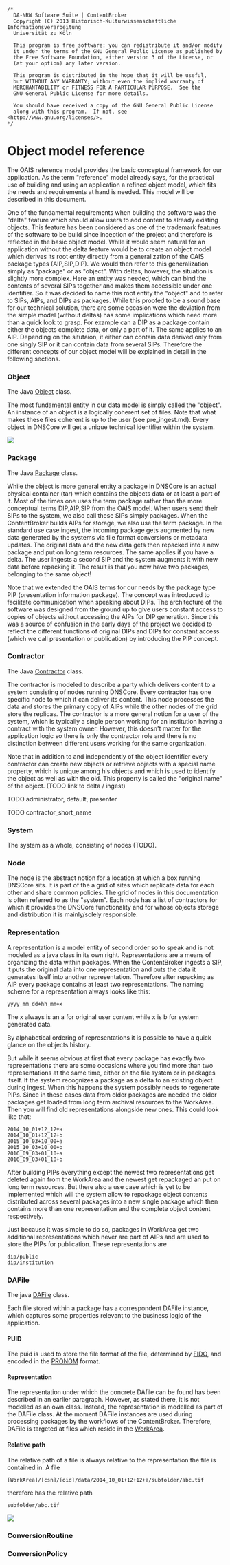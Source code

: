 	/*
	  DA-NRW Software Suite | ContentBroker
	  Copyright (C) 2013 Historisch-Kulturwissenschaftliche Informationsverarbeitung
	  Universität zu Köln
	
	  This program is free software: you can redistribute it and/or modify
	  it under the terms of the GNU General Public License as published by
	  the Free Software Foundation, either version 3 of the License, or
	  (at your option) any later version.
	
	  This program is distributed in the hope that it will be useful,
	  but WITHOUT ANY WARRANTY; without even the implied warranty of
	  MERCHANTABILITY or FITNESS FOR A PARTICULAR PURPOSE.  See the
	  GNU General Public License for more details.
	
	  You should have received a copy of the GNU General Public License
	  along with this program.  If not, see <http://www.gnu.org/licenses/>.
	*/

# Object model reference

The OAIS reference model provides the basic conceptual framework for our application.
As the term "reference" model already says, for the practical use of building and using an
application a refined object model, which fits the needs and requirements at hand is needed.
This model will be described in this document.

One of the fundamental requirements when building the software was the "delta" feature which should allow
users to add content to already existing objects. This feature has been considered as one of the trademark features
of the software to be build since inception of the project and therefore is reflected in the basic object model.
While it would seem natural for an application without the delta feature would be to create an object model
which derives its root entity directly from a generalization of the OAIS package types (AIP,SIP,DIP). We would then 
refer to this generalization simply as "package" or as "object". With deltas, however, the situation is slightly more
complex. Here an entity was needed, which can bind the contents of several SIPs together and makes them accessible under
one identifier. So it was decided to name this root entity the "object" and to refer to SIPs, AIPs, and DIPs as packages.
While this proofed to be a sound base for our technical solution, there are some occasion were the deviation from the
simple model (without deltas) has some implications which need more than a quick look to grasp. For example can a DIP
as a package contain either the objects complete data, or only a part of it. The same applies to an AIP. Depending on the
situtaion, it either can contain data derived only from one singly SIP or it can contain data from several SIPs. Therefore
the different concepts of our object model will be explained in detail in the following sections.

### Object

The Java [Object](https://github.com/da-nrw/DNSCore/blob/master/ContentBroker/src/main/java/de/uzk/hki/da/model/Object.java) class.

The most fundamental entity in our data model is simply called the "object". 
An instance of an object is a logically coherent set of files.
Note that what makes these files coherent is up to the user (see pre_ingest.md). 
Every object in DNSCore will get a unique technical identifier within the system. 

![](https://raw2.github.com/da-nrw/DNSCore/master/ContentBroker/src/main/markdown/object_model_1.jpg)


### Package

The Java [Package](https://github.com/da-nrw/DNSCore/blob/master/ContentBroker/src/main/java/de/uzk/hki/da/model/Package.java) class.

While the object is more general entity a package in DNSCore 
is an actual physical container (tar) which contains the objects data or at least a part of it.
Most of the times one uses the term package rather than the more conceptual terms DIP,AIP,SIP from the OAIS model.
When users send their SIPs to the system, we also call these SIPs simply packages. When the ContentBroker
builds AIPs for storage, we also use the term package. In the standard use case ingest, 
the incoming package gets augmented by new data generated by the systems via
file format conversions or metadata updates. The original data and the new data gets then repacked into a new package and
put on long term resources. The same applies if you have a delta. The user ingests a second SIP and the system augments it
with new data before repacking it. The result is that you now have two packages, belonging to the same object!

Note that we extended the OAIS terms for our needs by the package type PIP (presentation information package).
The concept was introduced to facilitate communication when speaking about DIPs. The architecture of the software was 
designed from the ground up to give users constant access to copies of objects without accessing the AIPs for
DIP generation. Since this was a source of confusion in the early days of the project we decided to reflect
the different functions of original DIPs and DIPs for constant access (which we call presentation or publication) by
introducing the PIP concept.

### Contractor

The Java [Contractor](https://github.com/da-nrw/DNSCore/blob/master/ContentBroker/src/main/java/de/uzk/hki/da/model/Contractor.java) class.

The contractor is modeled to describe a party which delivers content to a system consisting of nodes running DNSCore.
Every contractor has one specific node to which it can deliver its content. This node processes the data and stores the
primary copy of AIPs while the other nodes of the grid store the replicas. The contractor is a more general notion for a user
of the system, which is typically a single person working for an institution having a contract with the system owner. However,
this doesn't matter for the application logic so there is only the contractor role and there is no distinction between different users
working for the same organization.

Note that in addition to and independently of the object identifier every contractor can create new objects or retrieve objects
with a special name property, which is unique among his objects and which is used to identify the object as well as with the oid. 
This property is called the "original name" of the object. (TODO link to delta / ingest)

TODO administrator, default, presenter

TODO contractor_short_name

### System

The system as a whole, consisting of nodes (TODO).

### Node

The node is the abstract notion for a location at which a box running DNSCore sits.
It is part of the a grid of sites which replicate data for each other and share common policies.
The grid of nodes in this documentation is often referred to as the "system". Each node has a list of contractors
for which it provides the DNSCore functionality and for whose objects storage and distribution it is mainly/solely responsible.


### Representation

A representation is a model entity of second order so to speak and
is not modeled as a java class in its own right. Representations are a means of organizing
the data within packages. When the ContentBroker ingests a SIP, it puts the original
data into one representation and puts the data it generates itself into another representation.
Therefore after repacking as AIP every package contains at least two representations. The
naming scheme for a representation always looks like this:

    yyyy_mm_dd+hh_mm+x
    
The x always is an a for original user content while x is b for system generated data. 

By alphabetical ordering of representations it is possible to have a quick glance on the objects history.

But while it seems obvious at first that every package has exactly two representations there are
some occasions where you find more than two representations at the same time, either on the file system
or in packages itself. If the system recognizes a package as a delta to an existing
object during ingest. When this happens the system possibly needs to regenerate PIPs. Since in these cases
data from older packages are needed the older packages get loaded from long term archival resources to
the WorkArea. Then you will find old representations alongside new ones. This could look like that:

    2014_10_01+12_12+a
    2014_10_01+12_12+b
    2015_10_03+10_00+a
    2015_10_03+10_00+b
    2016_09_03+01_10+a
    2016_09_03+01_10+b

After building PIPs everything except the newest two representations get deleted again from the WorkArea and
the newest get repackaged an put on long term resources. But there also a use case which is yet to be implemented
which will the system allow to repackage object contents distributed across several packages into a new single package
which then contains more than one representation and the complete object content respectively. 

Just because it was simple to do so, packages in WorkArea get two additional representations which never are part of
AIPs and are used to store the PIPs for publication. These representations are

    dip/public
    dip/institution

### DAFile

The java [DAFile](https://github.com/da-nrw/DNSCore/blob/master/ContentBroker/src/main/java/de/uzk/hki/da/model/DAFile.java) class.

Each file stored within a package has a correspondent DAFile instance, which captures some properties
relevant to the business logic of the application.

#### PUID

The puid is used to store the file format of the file, determined by 
[FIDO](http://www.openplanetsfoundation.org/software/fido), 
and encoded in the [PRONOM](http://www.nationalarchives.gov.uk/PRONOM/Default.aspx) format.

#### Representation

The representation under which the concrete DAfile can be found has been described in an earlier paragraph. However, as stated there,
it is not modelled as an own class. Instead, the representation is modelled as part of the DAFile class. At the moment DAFile instances
are used during processing packages by the workflows of the ContentBroker. Therefore, DAFile is targeted at files which reside in the 
[WorkArea](https://github.com/da-nrw/DNSCore/blob/master/ContentBroker/src/main/markdown/processing_stages.md#workarea).

#### Relative path

The relative path of a file is always relative to the representation the file is contained in. A file

    [WorkArea]/[csn]/[oid]/data/2014_10_01+12+12+a/subfolder/abc.tif
    
therefore has the relative path

    subfolder/abc.tif

![](https://raw2.github.com/da-nrw/DNSCore/master/ContentBroker/src/main/markdown/object_model_2.jpg)

### ConversionRoutine

### ConversionPolicy
